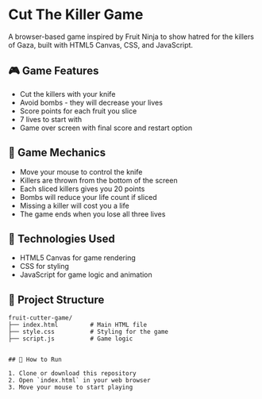 #  Cut The Killer Game

A  browser-based game inspired by Fruit Ninja to show hatred for the killers of Gaza, built with HTML5 Canvas, CSS, and JavaScript.

## 🎮 Game Features

- Cut the killers with your knife
- Avoid bombs - they will decrease your lives
- Score points for each fruit you slice
- 7 lives to start with
- Game over screen with final score and restart option

## 🧩 Game Mechanics

- Move your mouse to control the knife
- Killers are thrown from the bottom of the screen
- Each sliced killers gives you 20 points
- Bombs will reduce your life count if sliced
- Missing a killer will cost you a life
- The game ends when you lose all three lives

## 🔧 Technologies Used

- HTML5 Canvas for game rendering
- CSS for styling
- JavaScript for game logic and animation

## 📂 Project Structure

```
fruit-cutter-game/
├── index.html         # Main HTML file
├── style.css          # Styling for the game
├── script.js          # Game logic


## 🚀 How to Run

1. Clone or download this repository
2. Open `index.html` in your web browser
3. Move your mouse to start playing

 